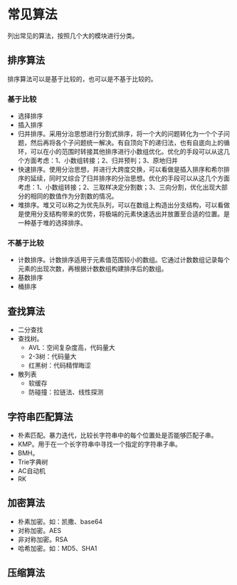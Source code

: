 # 常见算法
列出常见的算法，按照几个大的模块进行分类。

## 排序算法
排序算法可以是基于比较的，也可以是不基于比较的。

### 基于比较
+ 选择排序
+ 插入排序
+ 归并排序。采用分治思想进行分割式排序，将一个大的问题转化为一个个子问题，然后再将各个子问题统一解决。有自顶向下的递归法，也有自底向上的循环，可以在小的范围时转接其他排序进行小数组优化。优化的手段可以从这几个方面考虑：1、小数组转接；2、归并预判；3、原地归并
+ 快速排序。使用分治思想，并进行大跨度交换，可以看做是插入排序和希尔排序的延续，同时又综合了归并排序的分治思想。优化的手段可以从这几个方面考虑：1、小数组转接；2、三取样决定分割数；3、三向分割，优化出现大部分的相同的数值作为分割数的情况。
+ 堆排序。堆又可以称之为优先队列，可以在数组上构造出分支结构，可以看做是使用分支结构带来的优势，将极端的元素快速选出并放置至合适的位置。是一种基于堆的选择排序。

### 不基于比较
+ 计数排序。计数排序适用于元素值范围较小的数组。它通过计数数组记录每个元素的出现次数，再根据计数数组构建排序后的数组。
+ 基数排序
+ 桶排序

## 查找算法
+ 二分查找
+ 查找树。
   - AVL：空间复杂度高，代码量大
   - 2-3树：代码量大
   - 红黑树：代码精悍晦涩
+ 散列表
   - 软缓存
   - 防碰撞：拉链法、线性探测

## 字符串匹配算法
+ 朴素匹配。暴力迭代，比较长字符串中的每个位置处是否能够匹配子串。
+ KMP。用于在一个长字符串中寻找一个指定的字符串子串。
+ BMH。
+ Trie字典树
+ AC自动机
+ RK

## 加密算法
+ 朴素加密。如：凯撒、base64
+ 对称加密。AES
+ 非对称加密。RSA
+ 哈希加密。如：MD5、SHA1

## 压缩算法